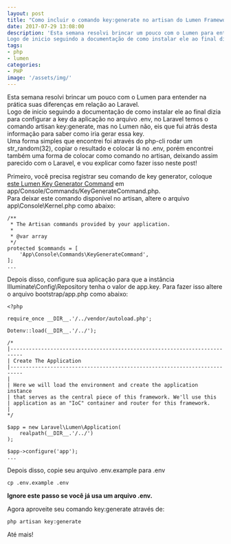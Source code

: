 ```yaml
---
layout: post
title: "Como incluir o comando key:generate no artisan do Lumen Framework"
date: 2017-07-29 13:08:00
description: 'Esta semana resolvi brincar um pouco com o Lumen para entender na prática suas diferenças em relação ao Laravel.  
Logo de inicio seguindo a documentação de como instalar ele ao final dizia para configurar a key da aplicação no arquivo .env, no Laravel temos o comando artisan key:generate, mas no Lumen não, eis que fui atrás desta informação para saber como iria gerar essa key.'
tags:
- php
- lumen
categories:
- PHP
image: '/assets/img/'
---
```

Esta semana resolvi brincar um pouco com o Lumen para entender na prática suas diferenças em relação ao Laravel.  
Logo de inicio seguindo a documentação de como instalar ele ao final dizia para configurar a key da aplicação no arquivo .env, no Laravel temos o comando artisan key:generate, mas no Lumen não, eis que fui atrás desta informação para saber como iria gerar essa key.  
Uma forma simples que encontrei foi através do php-cli rodar um str_random(32), copiar o resultado e colocar lá no .env, porém encontrei também uma forma de colocar como comando no artisan, deixando assim parecido com o Laravel, e vou explicar como fazer isso neste post!  

Primeiro, você precisa registrar seu comando de key generator, coloque [este Lumen Key Generator Command](https://gist.github.com/krisanalfa/0407dd822f2888226f45) em app/Console/Commands/KeyGenerateCommand.php.  
Para deixar este comando disponivel no artisan, altere o arquivo app\Console\Kernel.php como abaixo:
```
/**
 * The Artisan commands provided by your application.
 *
 * @var array
 */
protected $commands = [
    'App\Console\Commands\KeyGenerateCommand',
];
...
```

Depois disso, configure sua aplicação para que a instância Illuminate\Config\Repository tenha o valor de app.key. Para fazer isso altere o arquivo bootstrap/app.php como abaixo:
```
<?php

require_once __DIR__.'/../vendor/autoload.php';

Dotenv::load(__DIR__.'/../');

/*
|--------------------------------------------------------------------------
| Create The Application
|--------------------------------------------------------------------------
|
| Here we will load the environment and create the application instance
| that serves as the central piece of this framework. We'll use this
| application as an "IoC" container and router for this framework.
|
*/

$app = new Laravel\Lumen\Application(
    realpath(__DIR__.'/../')
);

$app->configure('app');
...
```

Depois disso, copie seu arquivo .env.example para .env
```
cp .env.example .env
```
**Ignore este passo se você já usa um arquivo .env.**

Agora aproveite seu comando key:generate através de:
```
php artisan key:generate
```

Até mais!